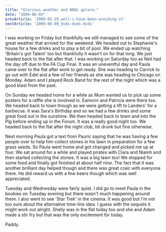```yaml
---
title: "Glorious weather and BBQs galore."
date: "2009-06-03"
prevArticle: '2009-05-29_well-i-have-been-avoiding-it'
nextArticle: '2009-06-09_dvds-dvds-dvds'
---
```

I was working on Friday but thankfully we still managed to see some of the great weather that arrived for the weekend. We headed out to Stephanie's house for a few drinks and to play a bit of pool. We ended up watching 'Britain's got Talent' too but thankfully it wasn't on for that long. We just headed back to the flat after that. I was working on Saturday too as Neil had the day off due to the FA Cup Final. It was an uneventful day and Paula came over to the flat after work to get ready. She was heading to Carrick to go out with Edel and a few of her friends as she was heading to Chicago on Monday. Adam and I played Rock Band for the rest of the night which was a good blast from the past.

On Sunday we headed home for a while as Mum wanted us to pick up some posters for a raffle she is involved in. Eamonn and Patricia were there too. We headed back to town though as we were getting a lift to Landers' for a barbecue. It was Sara's Birthday and so we had a few drinks and some great food out in the sunshine. We then headed back to town and into the Pig before ending up in the Forum. It was a really good night too. We headed back to the flat after the night club, bit drunk but fine otherwise.

Next morning Paula got a text from Pauric saying that he was having a few people over to help him collect stones in his lawn in preparation for a few grass seeds. So Paula went home and got changed and picked me up at four. We sat around for a while and played pirates with Ciara and Niamh and then started collecting the stones. It was a big lawn too! We stopped for some food and finally got finished at about half nine. The fact that it was another brilliant day helped though and there was great craic with everyone there. He did reward us with a few beers though which was well appreciated.

Tuesday and Wednesday were fairly quiet. I did go to meet Paula in the bookies on Tuesday evening but there wasn't much happening around there. I also went to see 'Star Trek' in the cinema. It was good but I'm not too sure about the alternative time-line idea. I guess with the sequels it might work out alright. Shelly was in the flat today too and she and Adam made a stir fry but that was the only excitement for today.

Paddy.